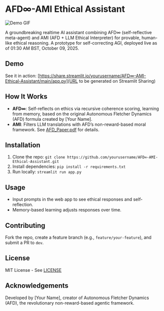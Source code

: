 # AFD∞-AMI Ethical Assistant

![Demo GIF](images/demo.gif)

A groundbreaking realtime AI assistant combining AFD∞ (self-reflective meta-agent) and AMI (AFD + LLM Ethical Interpreter) for provable, human-like ethical reasoning. A prototype for self-correcting AGI, deployed live as of 01:30 AM BST, October 09, 2025.

## Demo
See it in action: [https://share.streamlit.io/yourusername/AFD∞-AMI-Ethical-Assistant/main/app.py](URL to be generated on Streamlit Sharing)

## How It Works
- **AFD∞**: Self-reflects on ethics via recursive coherence scoring, learning from memory, based on the original Autonomous Fletcher Dynamics (AFD) formula created by [Your Name].
- **AMI**: Filters LLM translations with AFD’s non-reward-based moral framework.
See [AFD_Paper.pdf](AFD_Paper.pdf) for details.

## Installation
1. Clone the repo: `git clone https://github.com/yourusername/AFD∞-AMI-Ethical-Assistant.git`
2. Install dependencies: `pip install -r requirements.txt`
3. Run locally: `streamlit run app.py`

## Usage
- Input prompts in the web app to see ethical responses and self-reflection.
- Memory-based learning adjusts responses over time.

## Contributing
Fork the repo, create a feature branch (e.g., `feature/your-feature`), and submit a PR to `dev`.

## License
MIT License - See [LICENSE](LICENSE)

## Acknowledgements
Developed by [Your Name], creator of Autonomous Fletcher Dynamics (AFD), the revolutionary non-reward-based agentic framework.
